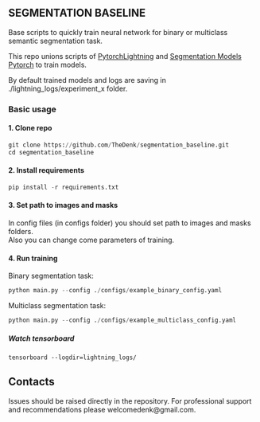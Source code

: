 ## SEGMENTATION BASELINE
  
Base scripts to quickly train neural network for binary or multiclass semantic segmentation task.  

This repo unions scripts of <a href="https://github.com/Lightning-AI/lightning">PytorchLightning</a> and <a href="https://github.com/qubvel/segmentation_models.pytorch">Segmentation Models Pytorch</a> to train models.  

By default trained models and logs are saving in ./lightning_logs/experiment_x folder.  

### Basic usage

#### 1. Clone repo
```python
git clone https://github.com/TheDenk/segmentation_baseline.git
cd segmentation_baseline
```

#### 2. Install requirements
```python
pip install -r requirements.txt
```

#### 3. Set path to images and masks

In config files (in configs folder) you should set path to images and masks folders.   
Also you can change come parameters of training.

#### 4. Run training

Binary segmentation task:  
```python
python main.py --config ./configs/example_binary_config.yaml
```

Multiclass segmentation task:  
```python
python main.py --config ./configs/example_multiclass_config.yaml
```
  
##### Watch tensorboard

```pyhton
tensorboard --logdir=lightning_logs/
```

## Contacts
<p>Issues should be raised directly in the repository. For professional support and recommendations please <a>welcomedenk@gmail.com</a>.</p>